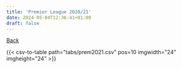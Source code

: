 ```yaml
---
title: 'Premier League 2020/21'
date: 2024-05-04T12:36:41+01:00
draft: false
---
```


[Back](/csv-tables/)

{{< csv-to-table path="tabs/prem2021.csv" pos=10 imgwidth="24" imgheight="24" >}}
